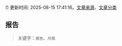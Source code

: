 :alarm_clock: 更新时间: 2025-08-15 17:41:16。[文章来源](/README.md)、[文章分类](/TAGS.md)

## 报告


> 关键字：`报告`、`月报`



